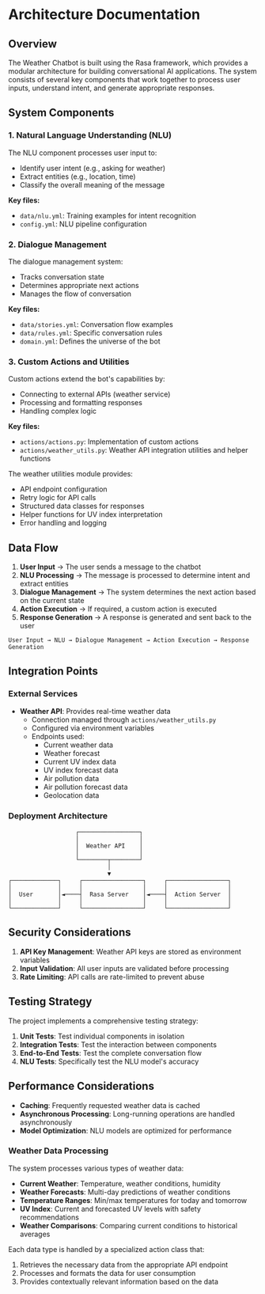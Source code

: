 # Architecture Documentation

## Overview

The Weather Chatbot is built using the Rasa framework, which provides a modular architecture for building conversational AI applications. The system consists of several key components that work together to process user inputs, understand intent, and generate appropriate responses.

## System Components

### 1. Natural Language Understanding (NLU)

The NLU component processes user input to:
- Identify user intent (e.g., asking for weather)
- Extract entities (e.g., location, time)
- Classify the overall meaning of the message

**Key files:**
- `data/nlu.yml`: Training examples for intent recognition
- `config.yml`: NLU pipeline configuration

### 2. Dialogue Management

The dialogue management system:
- Tracks conversation state
- Determines appropriate next actions
- Manages the flow of conversation

**Key files:**
- `data/stories.yml`: Conversation flow examples
- `data/rules.yml`: Specific conversation rules
- `domain.yml`: Defines the universe of the bot

### 3. Custom Actions and Utilities

Custom actions extend the bot's capabilities by:
- Connecting to external APIs (weather service)
- Processing and formatting responses
- Handling complex logic

**Key files:**
- `actions/actions.py`: Implementation of custom actions
- `actions/weather_utils.py`: Weather API integration utilities and helper functions

The weather utilities module provides:
- API endpoint configuration
- Retry logic for API calls
- Structured data classes for responses
- Helper functions for UV index interpretation
- Error handling and logging

## Data Flow

1. **User Input** → The user sends a message to the chatbot
2. **NLU Processing** → The message is processed to determine intent and extract entities
3. **Dialogue Management** → The system determines the next action based on the current state
4. **Action Execution** → If required, a custom action is executed
5. **Response Generation** → A response is generated and sent back to the user

```
User Input → NLU → Dialogue Management → Action Execution → Response Generation
```

## Integration Points

### External Services

- **Weather API**: Provides real-time weather data
  - Connection managed through `actions/weather_utils.py`
  - Configured via environment variables
  - Endpoints used:
    - Current weather data
    - Weather forecast
    - Current UV index data
    - UV index forecast data
    - Air pollution data
    - Air pollution forecast data
    - Geolocation data

### Deployment Architecture

```
                   ┌─────────────────┐
                   │                 │
                   │  Weather API    │
                   │                 │
                   └────────┬────────┘
                            │
                            ▼
┌─────────────┐     ┌─────────────────┐     ┌─────────────────┐
│             │     │                 │     │                 │
│  User       │◄────┤  Rasa Server    │◄────┤  Action Server  │
│             │     │                 │     │                 │
└─────────────┘     └─────────────────┘     └─────────────────┘
```

## Security Considerations

1. **API Key Management**: Weather API keys are stored as environment variables
2. **Input Validation**: All user inputs are validated before processing
3. **Rate Limiting**: API calls are rate-limited to prevent abuse

## Testing Strategy

The project implements a comprehensive testing strategy:

1. **Unit Tests**: Test individual components in isolation
2. **Integration Tests**: Test the interaction between components
3. **End-to-End Tests**: Test the complete conversation flow
4. **NLU Tests**: Specifically test the NLU model's accuracy

## Performance Considerations

- **Caching**: Frequently requested weather data is cached
- **Asynchronous Processing**: Long-running operations are handled asynchronously
- **Model Optimization**: NLU models are optimized for performance

### Weather Data Processing

The system processes various types of weather data:

- **Current Weather**: Temperature, weather conditions, humidity
- **Weather Forecasts**: Multi-day predictions of weather conditions
- **Temperature Ranges**: Min/max temperatures for today and tomorrow
- **UV Index**: Current and forecasted UV levels with safety recommendations
- **Weather Comparisons**: Comparing current conditions to historical averages

Each data type is handled by a specialized action class that:
1. Retrieves the necessary data from the appropriate API endpoint
2. Processes and formats the data for user consumption
3. Provides contextually relevant information based on the data
